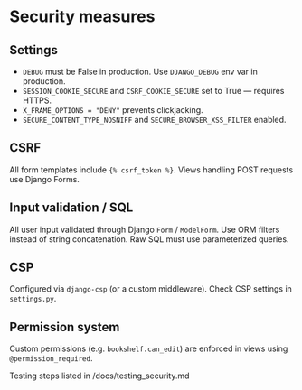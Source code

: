 # Security measures

## Settings
- `DEBUG` must be False in production. Use `DJANGO_DEBUG` env var in production.
- `SESSION_COOKIE_SECURE` and `CSRF_COOKIE_SECURE` set to True — requires HTTPS.
- `X_FRAME_OPTIONS = "DENY"` prevents clickjacking.
- `SECURE_CONTENT_TYPE_NOSNIFF` and `SECURE_BROWSER_XSS_FILTER` enabled.

## CSRF
All form templates include `{% csrf_token %}`. Views handling POST requests use Django Forms.

## Input validation / SQL
All user input validated through Django `Form` / `ModelForm`. Use ORM filters instead of string concatenation. Raw SQL must use parameterized queries.

## CSP
Configured via `django-csp` (or a custom middleware). Check CSP settings in `settings.py`.

## Permission system
Custom permissions (e.g. `bookshelf.can_edit`) are enforced in views using `@permission_required`.

Testing steps listed in /docs/testing_security.md
